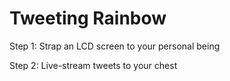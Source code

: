 Tweeting Rainbow
==================

Step 1: Strap an LCD screen to your personal being

Step 2: Live-stream tweets to your chest